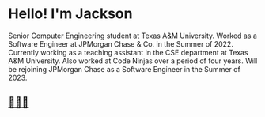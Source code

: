 # Hello! I'm Jackson

Senior Computer Engineering student at Texas A&M University. Worked as a Software Engineer at JPMorgan Chase & Co. in the Summer of 2022. Currently working as a teaching assistant in the CSE department at Texas A&M University. Also worked at Code Ninjas over a period of four years. Will be rejoining JPMorgan Chase as a Software Engineer in the Summer of 2023.

## [📧](mailto:jagmachat@gmail.com)[🌐](https://www.jacksonhagood.com/)[📄](Documents/Jackson_Hagood_Resume.pdf)